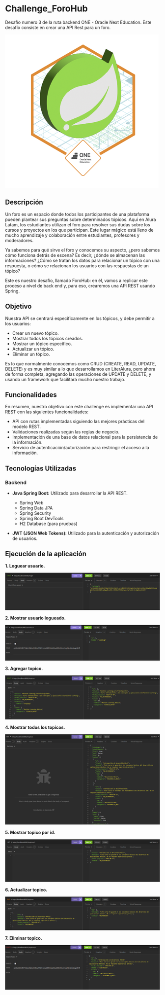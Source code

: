 # Challenge_ForoHub
Desafío numero 3 de la ruta backend ONE - Oracle Next Education. Este desafío consiste en crear una API Rest para un foro.

![](/assets/Badge-Spring.png)

## Descripción

Un foro es un espacio donde todos los participantes de una plataforma pueden plantear sus preguntas sobre determinados tópicos. Aquí en Alura Latam, los estudiantes utilizan el foro para resolver sus dudas sobre los cursos y proyectos en los que participan. Este lugar mágico está lleno de mucho aprendizaje y colaboración entre estudiantes, profesores y moderadores.

Ya sabemos para qué sirve el foro y conocemos su aspecto, ¿pero sabemos cómo funciona detrás de escena? Es decir, ¿dónde se almacenan las informaciones? ¿Cómo se tratan los datos para relacionar un tópico con una respuesta, o cómo se relacionan los usuarios con las respuestas de un tópico?

Este es nuestro desafío, llamado ForoHub: en él, vamos a replicar este proceso a nivel de back end y, para eso, crearemos una API REST usando Spring.

## Objetivo

Nuestra API se centrará específicamente en los tópicos, y debe permitir a los usuarios:

- Crear un nuevo tópico.
- Mostrar todos los tópicos creados.
- Mostrar un tópico específico.
- Actualizar un tópico.
- Eliminar un tópico.

Es lo que normalmente conocemos como CRUD (CREATE, READ, UPDATE, DELETE) y es muy similar a lo que desarrollamos en LiterAlura, pero ahora de forma completa, agregando las operaciones de UPDATE y DELETE, y usando un framework que facilitará mucho nuestro trabajo.

## Funcionalidades

En resumen, nuestro objetivo con este challenge es implementar una API REST con las siguientes funcionalidades:

- API con rutas implementadas siguiendo las mejores prácticas del modelo REST.
- Validaciones realizadas según las reglas de negocio.
- Implementación de una base de datos relacional para la persistencia de la información.
- Servicio de autenticación/autorización para restringir el acceso a la información.

## Tecnologías Utilizadas

### Backend

- **Java Spring Boot:** Utilizado para desarrollar la API REST.
    - Spring Web
    - Spring Data JPA
    - Spring Security
    - Spring Boot DevTools
    - H2 Database (para pruebas)

- **JWT (JSON Web Tokens):** Utilizado para la autenticación y autorización de usuarios.


## Ejecución de la aplicación
**1. Loguear usuario.**

![](/assets/ImgLogUser.png)

**2. Mostrar usuario logueado.**

![](/assets/ImgObtenerUsuario.png)

**3. Agregar topico.**

![](/assets/ImgAgregarTopicos.png)

**4. Mostrar todos los topicos.**

![](/assets/ImgMostrarTopicos.png)

**5. Mostrar topico por id.**

![](/assets/ImgMostrarTopcioId.png)

**6. Actualizar topico.**

![](/assets/ImgAcutualizarTopico.png)

**7. Eliminar topico.**

![](/assets/ImgEliminarTopico.png)
